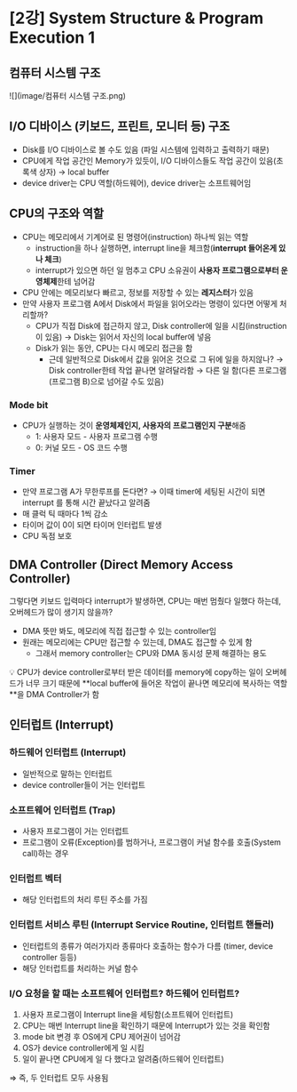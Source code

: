# [2강] System Structure & Program Execution 1

## 컴퓨터 시스템 구조
![](image/컴퓨터 시스템 구조.png)

## I/O 디바이스 (키보드, 프린트, 모니터 등) 구조

- Disk를 I/O 디바이스로 볼 수도 있음 (파일 시스템에 입력하고 출력하기 때문)
- CPU에게 작업 공간인 Memory가 있듯이, I/O 디바이스들도 작업 공간이 있음(초록색 상자) → local buffer
- device driver는 CPU 역할(하드웨어), device driver는 소프트웨어임

## CPU의 구조와 역할

- CPU는 메모리에서 기계어로 된 명령어(instruction) 하나씩 읽는 역할
    - instruction을 하나 실행하면, interrupt line을 체크함(**interrupt 들어온게 있나 체크**)
    - interrupt가 있으면 하던 일 멈추고 CPU 소유권이 **사용자 프로그램으로부터 운영체제**한테 넘어감
- CPU 안에는 메모리보다 빠르고, 정보를 저장할 수 있는 **레지스터**가 있음
- 만약 사용자 프로그램 A에서 Disk에서 파일을 읽어오라는 명령이 있다면 어떻게 처리할까?
    - CPU가 직접 Disk에 접근하지 않고, Disk controller에 일을 시킴(instruction이 있음) → Disk는 읽어서 자신의 local buffer에 넣음
    - Disk가 읽는 동안, CPU는 다시 메모리 접근을 함
        - 근데 일반적으로 Disk에서 값을 읽어온 것으로 그 뒤에 일을 하지않나? → Disk controller한테 작업 끝나면 알려달라함 → 다른 일 함(다른 프로그램(프로그램 B)으로 넘어갈 수도 있음)

### Mode bit

- CPU가 실행하는 것이 **운영체제인지, 사용자의 프로그램인지 구분**해줌
    - 1: 사용자 모드 - 사용자 프로그램 수행
    - 0: 커널 모드 - OS 코드 수행

### Timer

- 만약 프로그램 A가 무한루프를 돈다면? → 이때 timer에 세팅된 시간이 되면 interrupt 를 통해 시간 끝났다고 알려줌
- 매 클럭 틱 때마다 1씩 감소
- 타이머 값이 0이 되면 타이머 인터럽트 발생
- CPU 독점 보호

## DMA Controller (Direct Memory Access Controller)

그렇다면 키보드 입력마다 interrupt가 발생하면, CPU는 매번 멈췄다 일했다 하는데, 오버헤드가 많이 생기지 않을까?

- DMA 뜻만 봐도, 메모리에 직접 접근할 수 있는 controller임
- 원래는 메모리에는 CPU만 접근할 수 있는데, DMA도 접근할 수 있게 함
    - 그래서 memory controller는 CPU와 DMA 동시성 문제 해결하는 용도

<aside>
💡 CPU가 device controller로부터 받은 데이터를 memory에 copy하는 일이 오버헤드가 너무 크기 때문에 **local buffer에 들어온 작업이 끝나면 메모리에 복사하는 역할**을 DMA Controller가 함

</aside>

## 인터럽트 (Interrupt)

### 하드웨어 인터럽트 (Interrupt)

- 일반적으로 말하는 인터럽트
- device controller들이 거는 인터럽트

### 소프트웨어 인터럽트 (Trap)

- 사용자 프로그램이 거는 인터럽트
- 프로그램이 오류(Exception)를 범하거나, 프로그램이 커널 함수를 호출(System call)하는 경우

### 인터럽트 벡터

- 해당 인터럽트의 처리 루틴 주소를 가짐

### 인터럽트 서비스 루틴 (Interrupt Service Routine, 인터럽트 핸들러)

- 인터럽트의 종류가 여러가지라 종류마다 호출하는 함수가 다름 (timer, device controller 등등)
- 해당 인터럽트를 처리하는 커널 함수

### I/O 요청을 할 때는 소프트웨어 인터럽트? 하드웨어 인터럽트?

1. 사용자 프로그램이 Interrupt line을 세팅함(소프트웨어 인터럽트)
2. CPU는 매번 Interrupt line을 확인하기 때문에 Interrupt가 있는 것을 확인함
3. mode bit 변경 후 OS에게 CPU 제어권이 넘어감
4. OS가 device controller에게 일 시킴
5. 일이 끝나면 CPU에게 일 다 했다고 알려줌(하드웨어 인터럽트)

⇒ 즉, 두 인터럽트 모두 사용됨